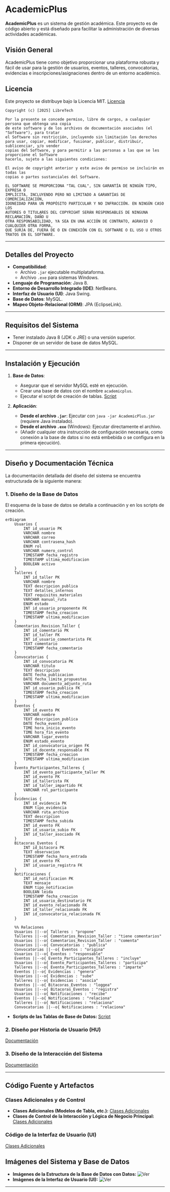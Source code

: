 # AcademicPlus

**AcademicPlus** es un sistema de gestión académica. Este proyecto es de código abierto y está diseñado para facilitar la administración de diversas actividades académicas.

## Visión General

AcademicPlus tiene como objetivo proporcionar una plataforma robusta y fácil de usar para la gestión de usuarios, eventos, talleres, convocatorias, evidencias e inscripciones/asignaciones dentro de un entorno académico.

## Licencia

Este proyecto se distribuye bajo la Licencia MIT. [Licencia](/instalador/license.txt)
```text
Copyright (c) [2025] LibreTech

Por la presente se concede permiso, libre de cargos, a cualquier persona que obtenga una copia
de este software y de los archivos de documentación asociados (el "Software"), para tratar
el Software sin restricción, incluyendo sin limitación los derechos
para usar, copiar, modificar, fusionar, publicar, distribuir, sublicenciar, y/o vender
copias del Software, y para permitir a las personas a las que se les proporcione el Software
hacerlo, sujeto a las siguientes condiciones:

El aviso de copyright anterior y este aviso de permiso se incluirán en todas las
copias o partes sustanciales del Software.

EL SOFTWARE SE PROPORCIONA "TAL CUAL", SIN GARANTÍA DE NINGÚN TIPO, EXPRESA O
IMPLÍCITA, INCLUYENDO PERO NO LIMITADO A GARANTÍAS DE COMERCIALIZACIÓN,
IDONEIDAD PARA UN PROPÓSITO PARTICULAR Y NO INFRACCIÓN. EN NINGÚN CASO LOS
AUTORES O TITULARES DEL COPYRIGHT SERÁN RESPONSABLES DE NINGUNA RECLAMACIÓN, DAÑO U
OTRA RESPONSABILIDAD, YA SEA EN UNA ACCIÓN DE CONTRATO, AGRAVIO O CUALQUIER OTRA FORMA,
QUE SURJA DE, FUERA DE O EN CONEXIÓN CON EL SOFTWARE O EL USO U OTROS
TRATOS EN EL SOFTWARE.
```

---

## Detalles del Proyecto

* **Compatibilidad**:
    * Archivo `.jar` ejecutable multiplataforma.
    * Archivo `.exe` para sistemas Windows.
* **Lenguaje de Programación**: Java 8.
* **Entorno de Desarrollo Integrado (IDE)**: NetBeans.
* **Interfaz de Usuario (UI)**: Java Swing.
* **Base de Datos**: MySQL.
* **Mapeo Objeto-Relacional (ORM)**: JPA (EclipseLink).

---

## Requisitos del Sistema

* Tener instalado Java 8 (JDK o JRE) o una versión superior.
* Disponer de un servidor de base de datos MySQL.

---

## Instalación y Ejecución

1.  **Base de Datos**:
    * Asegurar que el servidor MySQL esté en ejecución.
    * Crear una base de datos con el nombre `academicplus`.
    * Ejecutar el script de creación de tablas. [Script](/script-mysql-academicplus.sql)

2.  **Aplicación**:
    * **Desde el archivo `.jar`**: Ejecutar con `java -jar AcademicPlus.jar` (requiere Java instalado).
    * **Desde el archivo `.exe`** (Windows): Ejecutar directamente el archivo.
    * (Añadir cualquier otra instrucción de configuración necesaria, como conexión a la base de datos si no está embebida o se configura en la primera ejecución).

---

## Diseño y Documentación Técnica

La documentación detallada del diseño del sistema se encuentra estructurada de la siguiente manera:

### 1. Diseño de la Base de Datos

El esquema de la base de datos se detalla a continuación y en los scripts de creación.

```mermaid
erDiagram
    Usuarios {
        INT id_usuario PK
        VARCHAR nombre
        VARCHAR correo
        VARCHAR contrasena_hash
        ENUM rol
        VARCHAR numero_control
        TIMESTAMP fecha_registro
        TIMESTAMP ultima_modificacion
        BOOLEAN activo
    }
    Talleres {
        INT id_taller PK
        VARCHAR nombre
        TEXT descripcion_publica
        TEXT detalles_internos
        TEXT requisitos_materiales
        VARCHAR manual_ruta
        ENUM estado
        INT id_usuario_proponente FK
        TIMESTAMP fecha_creacion
        TIMESTAMP ultima_modificacion
    }
    Comentarios_Revision_Taller {
        INT id_comentario PK
        INT id_taller FK
        INT id_usuario_comentarista FK
        TEXT comentario
        TIMESTAMP fecha_comentario
    }
    Convocatorias {
        INT id_convocatoria PK
        VARCHAR titulo
        TEXT descripcion
        DATE fecha_publicacion
        DATE fecha_limite_propuestas
        VARCHAR documento_adjunto_ruta
        INT id_usuario_publica FK
        TIMESTAMP fecha_creacion
        TIMESTAMP ultima_modificacion
    }
    Eventos {
        INT id_evento PK
        VARCHAR nombre
        TEXT descripcion_publica
        DATE fecha_evento
        TIME hora_inicio_evento
        TIME hora_fin_evento
        VARCHAR lugar_evento
        ENUM estado_evento
        INT id_convocatoria_origen FK
        INT id_docente_responsable FK
        TIMESTAMP fecha_creacion
        TIMESTAMP ultima_modificacion
    }
    Evento_Participantes_Talleres {
        INT id_evento_participante_taller PK
        INT id_evento FK
        INT id_tallerista FK
        INT id_taller_impartido FK
        VARCHAR rol_participante
    }
    Evidencias {
        INT id_evidencia PK
        ENUM tipo_evidencia
        VARCHAR ruta_archivo
        TEXT descripcion
        TIMESTAMP fecha_subida
        INT id_evento FK
        INT id_usuario_subio FK
        INT id_taller_asociado FK
    }
    Bitacoras_Eventos {
        INT id_bitacora PK
        TEXT observacion
        TIMESTAMP fecha_hora_entrada
        INT id_evento FK
        INT id_usuario_registra FK
    }
    Notificaciones {
        INT id_notificacion PK
        TEXT mensaje
        ENUM tipo_notificacion
        BOOLEAN leida
        TIMESTAMP fecha_creacion
        INT id_usuario_destinatario FK
        INT id_evento_relacionado FK
        INT id_taller_relacionado FK
        INT id_convocatoria_relacionada FK
    }

    %% Relaciones
    Usuarios ||--o{ Talleres : "propone"
    Talleres ||--o{ Comentarios_Revision_Taller : "tiene comentarios"
    Usuarios ||--o{ Comentarios_Revision_Taller : "comenta"
    Usuarios ||--o{ Convocatorias : "publica"
    Convocatorias ||--o{ Eventos : "origina"
    Usuarios ||--o{ Eventos : "responsable"
    Eventos ||--o{ Evento_Participantes_Talleres : "incluye"
    Usuarios ||--o{ Evento_Participantes_Talleres : "participa"
    Talleres ||--o{ Evento_Participantes_Talleres : "imparte"
    Eventos ||--o{ Evidencias : "genera"
    Usuarios ||--o{ Evidencias : "sube"
    Talleres ||--o{ Evidencias : "asocia"
    Eventos ||--o{ Bitacoras_Eventos : "loggea"
    Usuarios ||--o{ Bitacoras_Eventos : "registra"
    Usuarios ||--o{ Notificaciones : "recibe"
    Eventos ||--o{ Notificaciones : "relaciona"
    Talleres ||--o{ Notificaciones : "relaciona"
    Convocatorias ||--o{ Notificaciones : "relaciona"
```

* **Scripts de las Tablas de Base de Datos:**
    [Script](/script-mysql-academicplus.sql)

### 2. Diseño por Historia de Usuario (HU)
  [Documentación](/recursos/IS_B_11_AcademicPlus.pdf)

### 3. Diseño de la Interacción del Sistema

[Documentación](/recursos/IS_B_11_AcademicPlus.pdf)

---

## Código Fuente y Artefactos

### Clases Adicionales y de Control

* **Clases Adicionales (Modelos de Tabla, etc.):**
[Clases Adicionales](/src/modelo/)
* **Clases de Control de la Interacción y Lógica de Negocio Principal:**
[Clases Adicionales](/src/control/)
### Código de la Interfaz de Usuario (UI)
[Clases Adicionales](/src/vista/)


## Imágenes del Sistema y Base de Datos

* **Imágenes de la Estructura de la Base de Datos con Datos:**
    ![Ver](/recursos/imagen1.png)
* **Imágenes de la Interfaz de Usuario (UI):**
    ![Ver](/recursos/imagen2.png)

---
